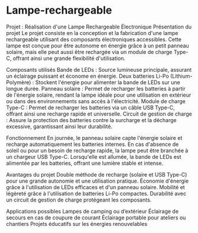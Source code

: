 # Lampe-rechargeable
Projet : Réalisation d'une Lampe Rechargeable Électronique
Présentation du projet
Le projet consiste en la conception et la fabrication d'une lampe rechargeable utilisant des composants électroniques accessibles. Cette lampe est conçue pour être autonome en énergie grâce à un petit panneau solaire, mais elle peut aussi être rechargée via un module de charge Type-C, offrant ainsi une grande flexibilité d'utilisation.

Composants utilisés
Bande de LEDs : Source lumineuse principale, assurant un éclairage puissant et économe en énergie.
Deux batteries Li-Po (Lithium-Polymère) : Stockent l'énergie pour alimenter la bande de LEDs sur une longue durée.
Panneau solaire : Permet de recharger les batteries à partir de l'énergie solaire, rendant la lampe idéale pour une utilisation en extérieur ou dans des environnements sans accès à l'électricité.
Module de charge Type-C : Permet de recharger les batteries via un câble USB Type-C, offrant ainsi une recharge rapide et universelle.
Circuit de gestion de charge : Assure la protection des batteries contre la surcharge et la décharge excessive, garantissant ainsi leur durabilité.

Fonctionnement
En journée, le panneau solaire capte l'énergie solaire et recharge automatiquement les batteries internes.
En cas d'absence de soleil ou pour un besoin de recharge rapide, la lampe peut être branchée à un chargeur USB Type-C.
Lorsqu'elle est allumée, la bande de LEDs est alimentée par les batteries, offrant une lumière stable et intense.

Avantages du projet
Double méthode de recharge (solaire et USB Type-C) pour une grande autonomie et une utilisation pratique.
Économie d'énergie grâce à l'utilisation de LEDs efficaces et d'un panneau solaire.
Mobilité et légèreté grâce à l'utilisation de batteries Li-Po compactes.
Durabilité avec un circuit de gestion de charge protégeant les composants.

Applications possibles
Lampes de camping ou d’extérieur
Éclairage de secours en cas de coupure de courant
Éclairage portable pour ateliers ou chantiers
Projets éducatifs sur les énergies renouvelables

